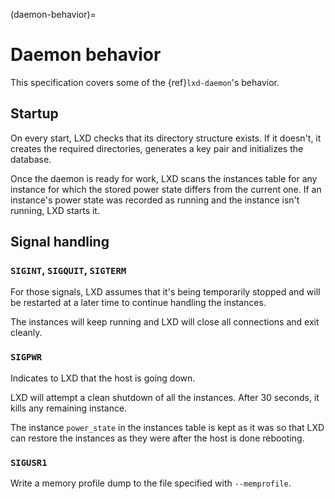 (daemon-behavior)=
# Daemon behavior

This specification covers some of the {ref}`lxd-daemon`'s behavior.

## Startup

On every start, LXD checks that its directory structure exists. If it
doesn't, it creates the required directories, generates a key pair and
initializes the database.

Once the daemon is ready for work, LXD scans the instances table
for any instance for which the stored power state differs from the
current one. If an instance's power state was recorded as running and the
instance isn't running, LXD starts it.

## Signal handling

### `SIGINT`, `SIGQUIT`, `SIGTERM`

For those signals, LXD assumes that it's being temporarily stopped and
will be restarted at a later time to continue handling the instances.

The instances will keep running and LXD will close all connections and
exit cleanly.

### `SIGPWR`

Indicates to LXD that the host is going down.

LXD will attempt a clean shutdown of all the instances. After 30 seconds, it
kills any remaining instance.

The instance `power_state` in the instances table is kept as it was so
that LXD can restore the instances as they were after the host is done rebooting.

### `SIGUSR1`

Write a memory profile dump to the file specified with `--memprofile`.
